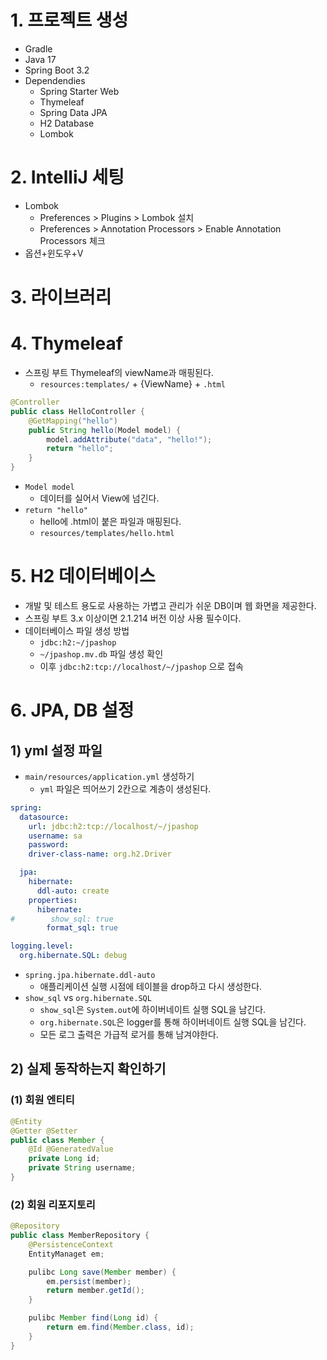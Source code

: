 # 1. 프로젝트 생성
- Gradle
- Java 17
- Spring Boot 3.2
- Dependendies
	- Spring Starter Web
	- Thymeleaf
	- Spring Data JPA
	- H2 Database
	- Lombok

# 2. IntelliJ 세팅
- Lombok
	- Preferences > Plugins > Lombok 설치
	- Preferences > Annotation Processors > Enable Annotation Processors 체크
- 옵션+윈도우+V

# 3. 라이브러리


# 4. Thymeleaf
- 스프링 부트 Thymeleaf의 viewName과 매핑된다.
	- `resources:templates/` + {ViewName} + `.html`
```java
@Controller
public class HelloController {
	@GetMapping("hello")
	public String hello(Model model) {
		model.addAttribute("data", "hello!");
		return "hello";
	}
}
```
- `Model model`
	- 데이터를 실어서 View에 넘긴다.
- `return "hello"`
	- hello에 .html이 붙은 파일과 매핑된다.
	- `resources/templates/hello.html`

# 5. H2 데이터베이스
- 개발 및 테스트 용도로 사용하는 가볍고 관리가 쉬운 DB이며 웹 화면을 제공한다.
- 스프링 부트 3.x 이상이면 2.1.214 버전 이상 사용 필수이다.
- 데이터베이스 파일 생성 방법
	- `jdbc:h2:~/jpashop`
	- `~/jpashop.mv.db` 파일 생성 확인
	- 이후 `jdbc:h2:tcp://localhost/~/jpashop` 으로 접속

# 6. JPA, DB 설정
## 1) yml 설정 파일
- `main/resources/application.yml` 생성하기
	- `yml` 파일은 띄어쓰기 2칸으로 계층이 생성된다.
```yml
spring:
  datasource:
    url: jdbc:h2:tcp://localhost/~/jpashop
    username: sa
    password:
    driver-class-name: org.h2.Driver

  jpa:
    hibernate:
      ddl-auto: create
    properties:
      hibernate:
#        show_sql: true
        format_sql: true

logging.level:
  org.hibernate.SQL: debug
```
- `spring.jpa.hibernate.ddl-auto`
	-  애플리케이션 실행 시점에 테이블을 drop하고 다시 생성한다.
- `show_sql` vs `org.hibernate.SQL`
	- `show_sql`은 `System.out`에 하이버네이트 실행 SQL을 남긴다.
	- `org.hibernate.SQL`은 logger를 통해 하이버네이트 실행 SQL을 남긴다.
	- 모든 로그 출력은 가급적 로거를 통해 남겨야한다.

## 2) 실제 동작하는지 확인하기
### (1) 회원 엔티티
```java
@Entity
@Getter @Setter
public class Member {
	@Id @GeneratedValue
	private Long id;
	private String username;
}
```

### (2) 회원 리포지토리
```java
@Repository
public class MemberRepository {
	@PersistenceContext
	EntityManaget em;

	pulibc Long save(Member member) {
		em.persist(member);
		return member.getId();
	}

	pulibc Member find(Long id) {
		return em.find(Member.class, id);
	}
}
```